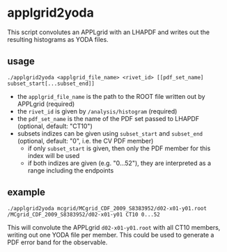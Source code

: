 # applgrid2yoda
This script convolutes an APPLgrid with an LHAPDF and writes out the resulting histograms as YODA files.

## usage

```
./applgrid2yoda <applgrid_file_name> <rivet_id> [[pdf_set_name] subset_start[...subset_end]]
```

- the `applgrid_file_name` is the path to the ROOT file written out by APPLgrid (required)
- the `rivet_id` is given by `/analysis/histogram` (required)
- the `pdf_set_name` is the name of the PDF set passed to LHAPDF (optional, default: "CT10")
- subsets indizes can be given using `subset_start` and `subset_end` (optional, default: "0", i.e. the CV PDF member)
    - if only `subset_start` is given, then only the PDF member for this index will be used
    - if both indizes are given (e.g. "0...52"), they are interpreted as a range including the endpoints
    
## example

```
./applgrid2yoda mcgrid/MCgrid_CDF_2009_S8383952/d02-x01-y01.root /MCgrid_CDF_2009_S8383952/d02-x01-y01 CT10 0...52
```

This will convolute the APPLgrid `d02-x01-y01.root` with all CT10 members, writing out one YODA file per member.
This could be used to generate a PDF error band for the observable.
